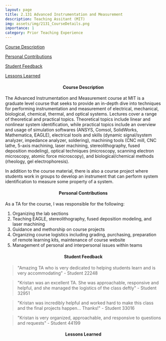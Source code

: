 ```yaml
---
layout: page
title: 2.131 Advanced Instrumentation and Measurement
description: Teaching Assitant (MIT)
img: assets/img/2131_CourseDetails.png
importance: 1
category: Prior Teaching Experience
---
```


[Course Description](#descript_2131)

[Personal Contributions](#percont_2131)

[Student Feedback](#fdbk_2131)

[Lessons Learned](#lesslearn_2131)

<h4 id="descript_2131" style="text-align: center;">Course Description</h4>

The Advanced Instrumentation and Measurement course at MIT is a graduate level course that seeks to provide an in-depth dive into techniques for performing instrumentation and measurement of electrical, mechanical, biological, chemical, thermal, and optical systems. Lectures cover a range of theoretical and practical topics. Theoretical topics include linear and nonlinear system identification, while practical topics include an overview and usage of simulation softwares (ANSYS, Comsol, SolidWorks, Mathematica, EAGLE), electrical tools and skills (dynamic signal/system analyzer, impedance analyzer, soldering), machining tools (CNC mill, CNC lathe, 5-axis machining, laser machining, stereolithography, fused deposition modeling), optical techniques (microscopy, scanning electron microscopy, atomic force microscopy), and biological/chemical methods (rheology, gel electrophoresis). 

In addition to the course material, there is also a course project where students work in groups to develop an instrument that can perform system identification to measure some property of a system. 

<h4 id="percont_2131" style="text-align: center;">Personal Contributions</h4>

As a TA for the course, I was responsible for the following: 
1. Organizing the lab sections 
2. Teaching EAGLE, stereolithography, fused deposition modeling, and laser machining 
3. Guidance and methorship on course projects 
4. Organizing course logistics including grading, purchasing, preparation of remote learning kits, maintenance of course website
5. Management of personal and interpersonal issues within teams 

<h4 id="fdbk_2131" style="text-align: center;">Student Feedback</h4>

> "Amazing TA who is very dedicated to helping students learn and is very accommodating" - Student 22248

> "Kristan was an excellent TA. She was approachable, responsive and helpful, and she managed the logistics of the class deftly" - Student 32951

> "Kristan was incredibly helpful and worked hard to make this class and the final projects happen... Thanks!" - Student 33016

> "Kristan is very organized, approachable, and responsive to questions and requests" - Student 44199

<h4 id="lesslearn_2131" style="text-align: center;">Lessons Learned</h4>